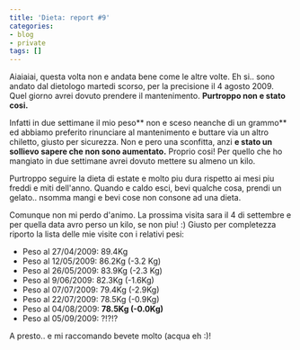 ```yaml
---
title: 'Dieta: report #9'
categories:
- blog
- private
tags: []
---
```

Aiaiaiai, questa volta non e andata bene come le altre volte. Eh si.. sono
andato dal dietologo martedi scorso, per la precisione il 4 agosto 2009. Quel
giorno avrei dovuto prendere il mantenimento. **Purtroppo non e stato cosi.**

Infatti in due settimane il mio peso** non e sceso neanche di un grammo** ed
abbiamo preferito rinunciare al mantenimento e buttare via un altro chiletto,
giusto per sicurezza. Non e pero una sconfitta, anzi **e stato un sollievo
sapere che non sono aumentato.** Proprio cosi! Per quello che ho mangiato in
due settimane avrei dovuto mettere su almeno un kilo.

Purtroppo seguire la dieta di estate e molto piu dura rispetto ai mesi piu
freddi e miti dell'anno. Quando e caldo esci, bevi qualche cosa, prendi un
gelato.. nsomma mangi e bevi cose non consone ad una dieta.

Comunque non mi perdo d'animo. La prossima visita sara il 4 di settembre e per
quella data avro perso un kilo, se non piu! :) Giusto per completezza riporto
la lista delle mie visite con i relativi pesi:

  * Peso al 27/04/2009: 89.4Kg
  * Peso al 12/05/2009: 86.2Kg (-3.2 Kg)
  * Peso al 26/05/2009: 83.9Kg (-2.3 Kg)
  * Peso al 9/06/2009: 82.3Kg (-1.6Kg)
  * Peso al 07/07/2009: 79.4Kg (-2.9Kg)
  * Peso al 22/07/2009: 78.5Kg (-0.9Kg)
  * Peso al 04/08/2009: **78.5Kg (-0.0Kg)**
  * Peso al 05/09/2009: ?!?!?
  

  
A presto.. e mi raccomando bevete molto (acqua eh :)!

